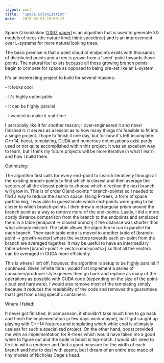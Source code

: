 ```yaml
---
layout: post
title:  "Space Colonization"
date:   2015-02-03 19:09:17
---
```


Space Colonization \[[2007 paper\]]( http://algorithmicbotany.org/papers/colonization.egwnp2007.html) is an algorithm that is used to generate 3D models of trees (the nature kind; think speedtree) and is an improvement over L-systems for more natural looking trees. 

The basic premise is that a point cloud of endpoints exists with thousands of distributed points and a tree is grown from a 'seed' point towards those points. The natural feel exists because all those growing branch points begin to compete for space as opposed to being pre-set like an L-system.

It's an insteresting project to build for several reasons:

\- It looks cool

\- It's highly optimizable

\- It can be highly parallel

\- I wanted to make it real-time

I personally like it for another reason; I over-engineered it and never finished it. It serves as a lesson as to how many things it's feasible to fit into a single project. I hope to finish it one day, but for now it's left incomplete. C++14, boost, templating, CUDA and numerous optimizations exist partly used or not quite accomplished within this project. It was an excellent way to learn, but I think my future projects will be more iterative in what I learn and how I build them.


Optimizing:

The algorithm first calls for every end-point to search iteratively through all the existing branch-points to find which is closest and then average the vectors of all the closest points to choose which direction the next branch will grow in. This is of order O(end-points * branch-points) so I needed to find a way to reduce the search space. Using R-trees, a form of space partitioning, I was able to guesstimate which end-points were going to be closer to which branch-points. I then drew a rectangular prism around the branch point as a way to remove more of the end-points. Lastly, I did a more costly distance comparison from the branch to the endpoints and emplaced them in a table \[endpoint -> closest branch\] if the distance was shorter than what already existed. The table allows the algorithm to run in parallel for each branch. Then each table entry is moved to another table of \[branch-point -> growth-vector\] where the vectors towards each en\-point from the branch are averaged together. It may be useful to have an intermediary table where \[branch-point -> vector\<end-points\>\] so that all the vectors can be averaged in CUDA more efficiently.

This is where I left off; however, the algorithm is setup to be highly parallel if continued. Given infinite time I would first implement a series of consumer/producer style queues then go back and replace as many of the operations as possible with CUDA code (depending on the size of the point-cloud and hardware). I would also remove most of the templating simply because it reduces the readability of the code and removes the guarentees that I get from using specific containers. 

Where I failed:

It never got finished. In comparison, it shouldn't take much time to go back and finish the implementation (a few days work maybe), but I got caught up playing with C++14 features and templating which while cool is ultimately useless for such a specialized project. On the other hand, boost provided me with an implementation for R-trees which would have taken me a good while to figure out and the code in boost is top-notch. I would still need to tie it in with a renderer and find a good measure for the width of each branch and how to deal with seams, but I dream of an entire tree made of tiny models of Nicholas Cage's head. 
